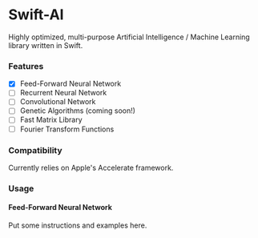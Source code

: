 # Swift-AI
Highly optimized, multi-purpose Artificial Intelligence / Machine Learning library written in Swift.

### Features
- [x] Feed-Forward Neural Network
- [ ] Recurrent Neural Network
- [ ] Convolutional Network
- [ ] Genetic Algorithms (coming soon!)
- [ ] Fast Matrix Library
- [ ] Fourier Transform Functions

### Compatibility
Currently relies on Apple's Accelerate framework.

### Usage
#### Feed-Forward Neural Network
Put some instructions and examples here.
